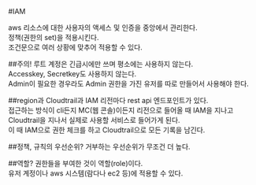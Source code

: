 #IAM

aws 리소스에 대한 사용자의 액세스 및 인증을 중앙에서 관리한다.  
정책(권한의 set)을 적용시킨다.  
조건문으로 여러 상황에 맞추어 적용할 수 있다.  

##주의!
루트 계정은 긴급시에만 쓰며 평소에는 사용하지 않는다.  
Accesskey, Secretkey도 사용하지 않는다.  
Admin이 필요한 경우라도 Admin 권한을 가진 유저를 따로 만들어서 사용해야 한다.

##region과 Cloudtrail과 IAM
리전마다 rest api 엔드포인트가 있다.  
접근하는 방식이 cli든지 MC(웹 콘솔)이든지 리전으로 들어올 때 IAM을 지나고 Cloudtrail을 지나서 실제로 사용할 서비스로 들어가게 된다.  
이 때 IAM으로 권한 체크를 하고 Cloudtrail으로 모든 기록을 남긴다.  

##정책, 규칙의 우선순위?
거부하는 우선순위가 무조건 더 높다.  

##역할?
권한들을 부여한 것이 역할(role)이다.  
유저 계정이나 aws 시스템(람다나 ec2 등)에 적용할 수 있다.  
